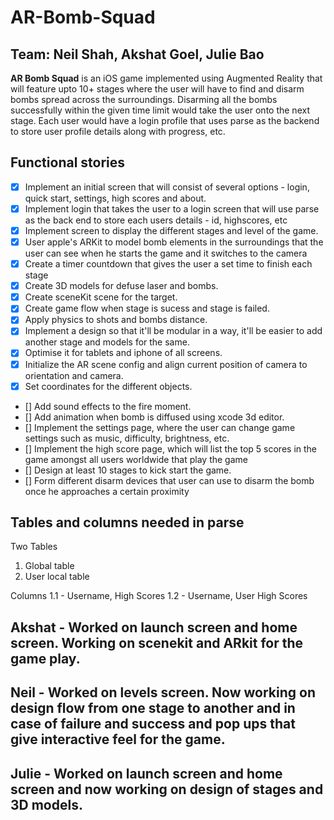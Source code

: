 # AR-Bomb-Squad
## Team: Neil Shah, Akshat Goel, Julie Bao

**AR Bomb Squad** is an iOS game implemented using Augmented Reality that will feature upto 10+ stages where the user will have to find and disarm bombs spread across the surroundings. 
Disarming all the bombs successfully within the given time limit would take the user onto the next stage. 
Each user would have a login profile that uses parse as the backend to store user profile details along with progress, etc. 


## Functional stories
- [X] Implement an initial screen that will consist of several options - login, quick start, settings, high scores and about. 
- [x] Implement login that takes the user to a login screen that will use parse as the back end to store each users details - id, highscores, etc
- [X] Implement screen to display the different stages and level of the game.
- [X] User apple's ARKit to model bomb elements in the surroundings that the user can see when he starts the game and it switches    to the camera
- [x] Create a timer countdown that gives the user a set time to finish each stage
- [x] Create 3D models for defuse laser and bombs.
- [x] Create sceneKit scene for the target.
- [X] Create game flow when stage is sucess and stage is failed.
- [x] Apply physics to shots and bombs distance.
- [x] Implement a design so that it'll be modular in a way, it'll be easier to add another stage and models for the same.
- [x] Optimise it for tablets and iphone of all screens.
- [x] Initialize the AR scene config and align current position of camera to orientation and camera.
- [x] Set coordinates for the different objects.
- [] Add sound effects to the fire moment.
- [] Add animation when bomb is diffused using xcode 3d editor.
- [] Implement the settings page, where the user can change game settings such as music, difficulty, brightness, etc. 
- [] Implement the high score page, which will list the top 5 scores in the game amongst all users worldwide that play the game
- [] Design at least 10 stages to kick start the game.
- [] Form different disarm devices that user can use to disarm the bomb once he approaches a certain proximity


## Tables and columns needed in parse

Two Tables 
1. Global table
2. User local table

Columns
1.1 - Username, High Scores
1.2 - Username, User High Scores

## Akshat - Worked on launch screen and home screen. Working on scenekit and ARkit for the game play.

## Neil -  Worked on levels screen. Now working on design flow from one stage to another and in case of failure and success and pop ups that give interactive feel for the game.

## Julie - Worked on launch screen and home screen and now working on design of stages and 3D models.



